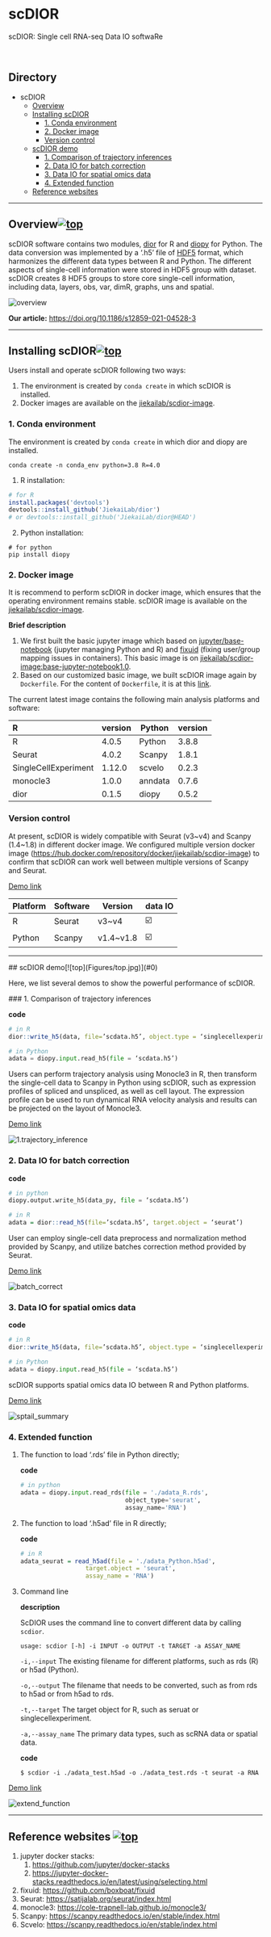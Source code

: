 

# scDIOR

scDIOR: Single cell RNA-seq  Data IO softwaRe

<br>

<h2 id="0">
    Directory
</h2>

* scDIOR
   * [Overview](#1)
   * [Installing scDIOR](#2)
      * [1. Conda environment](#2.1)
      * [2. Docker image](#2.2)
      * [Version control](#2.3)
   * [scDIOR demo](#3)
      * [1. Comparison of trajectory inferences](#3.1)
      * [2. Data IO for batch correction](#3.2)
      * [3. Data IO for spatial omics data](#3.3)
      * [4. Extended function](#3.4)
   * [Reference websites](#4)

___

<div id="1"></div>


## Overview[![top](Figures/top.jpg)](#0)

scDIOR software contains two modules, [dior]() for R and [diopy]() for Python. The data conversion was implemented by a ‘.h5’ file of [HDF5](https://www.hdfgroup.org/) format, which harmonizes the different data types between R and Python. The different aspects of single-cell information were stored in HDF5 group with dataset. scDIOR creates 8 HDF5 groups to store core single-cell information, including data, layers, obs, var, dimR, graphs, uns and spatial.   

![overview](Figures/overview.png)

**Our article:**  https://doi.org/10.1186/s12859-021-04528-3 

___

<div id="2"></div>


## Installing scDIOR[![top](Figures/top.jpg)](#0)

Users install and  operate scDIOR following two ways:

1. The environment is created by `conda create` in which scDIOR is installed.
2. Docker images are available on the [jiekailab/scdior-image](https://hub.docker.com/r/jiekailab/scdior-image).

<div id="2.1"></div>

### 1. Conda environment

The environment is created by `conda create` in which dior and diopy are installed.

```shell
conda create -n conda_env python=3.8 R=4.0
```

1. R installation:

```R
# for R
install.packages('devtools')
devtools::install_github('JiekaiLab/dior')
# or devtools::install_github('JiekaiLab/dior@HEAD')
```

2. Python installation:

```shell
# for python
pip install diopy
```

<div id="2.2"></div>

### 2. Docker image

It is recommend to perform scDIOR in docker image, which ensures that the operating environment remains stable. scDIOR image is available on the [jiekailab/scdior-image](https://hub.docker.com/r/jiekailab/scdior-image).

**Brief description**

1. We first built the basic jupyter image which based on [jupyter/base-notebook](https://github.com/jupyter/docker-stacks) (jupyter managing Python and R) and [fixuid](https://github.com/boxboat/fixuid) (fixing user/group mapping issues in containers). This basic image is on [jiekailab/scdior-image:base-jupyter-notebook1.0](https://hub.docker.com/r/jiekailab/scdior-image/tags).
2. Based on our customized basic image, we built scDIOR image again by `Dockerfile`. For the content of `Dockerfile`, it is at this [link](https://github.com/JiekaiLab/scDIOR/blob/main/Dockerfile/Dockerfile).

The current latest image contains the following main analysis platforms and software: 

| R                    | version | Python  | version |
| :------------------- | ------- | ------- | ------- |
| R                    | 4.0.5   | Python  | 3.8.8   |
| Seurat               | 4.0.2   | Scanpy  | 1.8.1   |
| SingleCellExperiment | 1.12.0  | scvelo  | 0.2.3   |
| monocle3             | 1.0.0   | anndata | 0.7.6   |
| dior                 | 0.1.5   | diopy   | 0.5.2   |

<div id="2.3"></div>

### Version control

 At present, scDIOR is widely compatible with Seurat (v3\~v4) and Scanpy (1.4\~1.8) in different docker image. We configured multiple version docker image (https://hub.docker.com/repository/docker/jiekailab/scdior-image) to confirm that scDIOR can work well between multiple versions of Scanpy and Seurat.

[Demo link](https://github.com/JiekaiLab/scDIOR/tree/main/scdior_demo/Seurat4.0.5_Scanpy1.8.1/5.version_compatibility)

| Platform | Software | Version   | data IO                 |
| -------- | -------- | --------- | ----------------------- |
| R        | Seurat   | v3~v4     | :ballot_box_with_check: |
| Python   | Scanpy   | v1.4~v1.8 | :ballot_box_with_check: |

___

<div id="3"></div>
## scDIOR demo[![top](Figures/top.jpg)](#0)

Here, we list several demos to show the powerful performance of scDIOR.

<div id="3.1"></div>
### 1. Comparison of trajectory inferences

**code**

```R
# in R
dior::write_h5(data, file=’scdata.h5’, object.type = ‘singlecellexperiment’)
```

```python
# in Python
adata = diopy.input.read_h5(file = ‘scdata.h5’)
```

Users can perform trajectory analysis using Monocle3 in R, then transform the single-cell data to Scanpy in Python using scDIOR, such as expression profiles of spliced and unspliced, as well as cell layout. The expression profile can be used to run dynamical RNA velocity analysis and results can be projected on the layout of Monocle3.

[Demo link](https://github.com/JiekaiLab/scDIOR/tree/main/scdior_demo/Seurat4.0.5_Scanpy1.8.1/1.trajectory_inference)

![1.trajectory_inference](Figures/1.trajectory_inference.png)

<div id="3.2"></div>


### 2. Data IO for batch correction

**code**

```python
# in python
diopy.output.write_h5(data_py, file = ‘scdata.h5’)
```

```R
# in R
adata = dior::read_h5(file=’scdata.h5’, target.object = ‘seurat’)
```



User can employ single-cell data preprocess and normalization method provided by Scanpy, and utilize batches correction method provided by Seurat.

[Demo link](https://github.com/JiekaiLab/scDIOR/tree/main/scdior_demo/Seurat4.0.5_Scanpy1.8.1/2.batch_correction)

![batch_correct](Figures/batch_correct.png)

<div id="3.3"></div>


### 3. Data IO for spatial omics data

**code**

```R
# in R
dior::write_h5(data, file=’scdata.h5’, object.type = ‘singlecellexperiment’)
```

```python
# in Python
adata = diopy.input.read_h5(file = ‘scdata.h5’)
```

scDIOR supports spatial omics data IO between R and Python platforms.

[Demo link](https://github.com/JiekaiLab/scDIOR/tree/main/scdior_demo/Seurat4.0.5_Scanpy1.8.1/3.spatial_analysis)

![sptail_summary](Figures/sptail_summary.png)

<div id="3.4"></div>


### 4. Extended function

1. The function to load ‘.rds’ file in Python directly;

   **code**

   ```python
   # in python
   adata = diopy.input.read_rds(file = './adata_R.rds',
                                object_type='seurat',
                                assay_name='RNA')
   ```

2. The function to load ‘.h5ad’ file in R directly;

   **code**

   ```R
   # in R
   adata_seurat = read_h5ad(file = './adata_Python.h5ad', 
                     target.object = 'seurat', 
                     assay_name = 'RNA')
   ```

3. Command line  

   **description**

   ScDIOR uses the command line to convert different data by calling `scdior`.

   ```
   usage: scdior [-h] -i INPUT -o OUTPUT -t TARGET -a ASSAY_NAME
   ```

   `-i,--input` The existing filename for different platforms, such as rds (R) or h5ad (Python).

   `-o,--output`  The filename that needs to be converted, such as from rds to h5ad or from h5ad to rds.

   `-t,--target` The target object for R, such as seruat or singlecellexperiment.

   `-a,--assay_name` The primary data types, such as scRNA data or spatial data.

   **code**

   ```shell
   $ scdior -i ./adata_test.h5ad -o ./adata_test.rds -t seurat -a RNA
   ```

[Demo link](https://github.com/JiekaiLab/scDIOR/tree/main/scdior_demo/Seurat4.0.5_Scanpy1.8.1/4.scDIOR_extended_function)

![extend_function](Figures/extend_function.png)

___

<div id="4"></div>


## Reference websites [![top](Figures/top.jpg)](#0)

1. jupyter docker stacks: 
   1. https://github.com/jupyter/docker-stacks
   2. https://jupyter-docker-stacks.readthedocs.io/en/latest/using/selecting.html
2. fixuid: https://github.com/boxboat/fixuid
3. Seurat: https://satijalab.org/seurat/index.html
4. monocle3: https://cole-trapnell-lab.github.io/monocle3/
5. Scanpy: https://scanpy.readthedocs.io/en/stable/index.html
6. Scvelo: https://scanpy.readthedocs.io/en/stable/index.html



